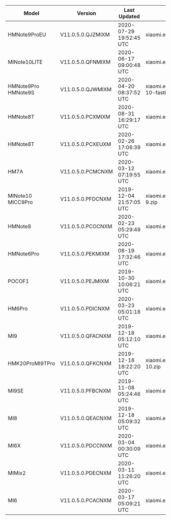 | Model | Version | Last Updated | File Name | Size | Download Link |
| ---- | ---- | ---- | ---- | ---- | ---- |
| HMNote9ProEU | V11.0.5.0.QJZMIXM | 2020-07-29 19:52:45 UTC | xiaomi.eu_multi_HMNote9ProEU_V11.0.5.0.QJZMIXM_v11-10.zip | 2.3 GB | [SourceForge](https://sourceforge.net/projects/xiaomi-eu-multilang-miui-roms/files/xiaomi.eu/MIUI-STABLE-RELEASES/MIUIv11/xiaomi.eu_multi_HMNote9ProEU_V11.0.5.0.QJZMIXM_v11-10.zip/download) |
| MINote10LITE | V11.0.5.0.QFNMIXM | 2020-06-17 09:00:48 UTC | xiaomi.eu_multi_MINote10LITE_V11.0.5.0.QFNMIXM_v11-10.zip | 2.3 GB | [SourceForge](https://sourceforge.net/projects/xiaomi-eu-multilang-miui-roms/files/xiaomi.eu/MIUI-STABLE-RELEASES/MIUIv11/xiaomi.eu_multi_MINote10LITE_V11.0.5.0.QFNMIXM_v11-10.zip/download) |
| HMNote9Pro HMNote9S | V11.0.5.0.QJWMIXM | 2020-04-20 08:37:52 UTC | xiaomi.eu_multi_HMNote9Pro_HMNote9S_V11.0.5.0.QJWMIXM_v11-10-fastboot.zip | 2.3 GB | [SourceForge](https://sourceforge.net/projects/xiaomi-eu-multilang-miui-roms/files/xiaomi.eu/MIUI-STABLE-RELEASES/MIUIv11/xiaomi.eu_multi_HMNote9Pro_HMNote9S_V11.0.5.0.QJWMIXM_v11-10-fastboot.zip/download) |
| HMNote8T | V11.0.5.0.PCXMIXM | 2020-08-31 16:29:17 UTC | xiaomi.eu_multi_HMNote8T_V11.0.5.0.PCXMIXM_v11-9.zip | 1.8 GB | [SourceForge](https://sourceforge.net/projects/xiaomi-eu-multilang-miui-roms/files/xiaomi.eu/MIUI-STABLE-RELEASES/MIUIv11/xiaomi.eu_multi_HMNote8T_V11.0.5.0.PCXMIXM_v11-9.zip/download) |
| HMNote8T | V11.0.5.0.PCXEUXM | 2020-02-26 17:06:39 UTC | xiaomi.eu_multi_HMNote8T_V11.0.5.0.PCXEUXM_v11-9.zip | 1.7 GB | [SourceForge](https://sourceforge.net/projects/xiaomi-eu-multilang-miui-roms/files/xiaomi.eu/MIUI-STABLE-RELEASES/MIUIv11/xiaomi.eu_multi_HMNote8T_V11.0.5.0.PCXEUXM_v11-9.zip/download) |
| HM7A | V11.0.5.0.PCMCNXM | 2020-03-12 07:19:55 UTC | xiaomi.eu_multi_HM7A_V11.0.5.0.PCMCNXM_v11-9.zip | 1.4 GB | [SourceForge](https://sourceforge.net/projects/xiaomi-eu-multilang-miui-roms/files/xiaomi.eu/MIUI-STABLE-RELEASES/MIUIv11/xiaomi.eu_multi_HM7A_V11.0.5.0.PCMCNXM_v11-9.zip/download) |
| MINote10 MICC9Pro | V11.0.5.0.PFDCNXM | 2019-12-04 21:57:05 UTC | xiaomi.eu_multi_MINote10_MICC9Pro_V11.0.5.0.PFDCNXM_v11-9.zip | 2.3 GB | [SourceForge](https://sourceforge.net/projects/xiaomi-eu-multilang-miui-roms/files/xiaomi.eu/MIUI-STABLE-RELEASES/MIUIv11/xiaomi.eu_multi_MINote10_MICC9Pro_V11.0.5.0.PFDCNXM_v11-9.zip/download) |
| HMNote8 | V11.0.5.0.PCOCNXM | 2020-02-23 05:29:49 UTC | xiaomi.eu_multi_HMNote8_V11.0.5.0.PCOCNXM_v11-9.zip | 1.7 GB | [SourceForge](https://sourceforge.net/projects/xiaomi-eu-multilang-miui-roms/files/xiaomi.eu/MIUI-STABLE-RELEASES/MIUIv11/xiaomi.eu_multi_HMNote8_V11.0.5.0.PCOCNXM_v11-9.zip/download) |
| HMNote6Pro | V11.0.5.0.PEKMIXM | 2020-08-19 17:32:46 UTC | xiaomi.eu_multi_HMNote6Pro_V11.0.5.0.PEKMIXM_v11-9.zip | 1.8 GB | [SourceForge](https://sourceforge.net/projects/xiaomi-eu-multilang-miui-roms/files/xiaomi.eu/MIUI-STABLE-RELEASES/MIUIv11/xiaomi.eu_multi_HMNote6Pro_V11.0.5.0.PEKMIXM_v11-9.zip/download) |
| POCOF1 | V11.0.5.0.PEJMIXM | 2019-10-30 10:06:21 UTC | xiaomi.eu_multi_POCOF1_V11.0.5.0.PEJMIXM_v11-9.zip | 1.8 GB | [SourceForge](https://sourceforge.net/projects/xiaomi-eu-multilang-miui-roms/files/xiaomi.eu/MIUI-STABLE-RELEASES/MIUIv11/xiaomi.eu_multi_POCOF1_V11.0.5.0.PEJMIXM_v11-9.zip/download) |
| HM6Pro | V11.0.5.0.PDICNXM | 2020-03-23 05:01:18 UTC | xiaomi.eu_multi_HM6Pro_V11.0.5.0.PDICNXM_v11-9.zip | 1.6 GB | [SourceForge](https://sourceforge.net/projects/xiaomi-eu-multilang-miui-roms/files/xiaomi.eu/MIUI-STABLE-RELEASES/MIUIv11/xiaomi.eu_multi_HM6Pro_V11.0.5.0.PDICNXM_v11-9.zip/download) |
| MI9 | V11.0.5.0.QFACNXM | 2019-12-18 05:12:10 UTC | xiaomi.eu_multi_MI9_V11.0.5.0.QFACNXM_v11-10.zip | 2.4 GB | [SourceForge](https://sourceforge.net/projects/xiaomi-eu-multilang-miui-roms/files/xiaomi.eu/MIUI-STABLE-RELEASES/MIUIv11/xiaomi.eu_multi_MI9_V11.0.5.0.QFACNXM_v11-10.zip/download) |
| HMK20ProMI9TPro | V11.0.5.0.QFKCNXM | 2019-12-18 18:22:20 UTC | xiaomi.eu_multi_HMK20ProMI9TPro_V11.0.5.0.QFKCNXM_v11-10.zip | 2.4 GB | [SourceForge](https://sourceforge.net/projects/xiaomi-eu-multilang-miui-roms/files/xiaomi.eu/MIUI-STABLE-RELEASES/MIUIv11/xiaomi.eu_multi_HMK20ProMI9TPro_V11.0.5.0.QFKCNXM_v11-10.zip/download) |
| MI9SE | V11.0.5.0.PFBCNXM | 2019-11-08 05:24:46 UTC | xiaomi.eu_multi_MI9SE_V11.0.5.0.PFBCNXM_v11-9.zip | 2.0 GB | [SourceForge](https://sourceforge.net/projects/xiaomi-eu-multilang-miui-roms/files/xiaomi.eu/MIUI-STABLE-RELEASES/MIUIv11/xiaomi.eu_multi_MI9SE_V11.0.5.0.PFBCNXM_v11-9.zip/download) |
| MI8 | V11.0.5.0.QEACNXM | 2019-12-18 05:09:32 UTC | xiaomi.eu_multi_MI8_V11.0.5.0.QEACNXM_v11-10.zip | 2.0 GB | [SourceForge](https://sourceforge.net/projects/xiaomi-eu-multilang-miui-roms/files/xiaomi.eu/MIUI-STABLE-RELEASES/MIUIv11/xiaomi.eu_multi_MI8_V11.0.5.0.QEACNXM_v11-10.zip/download) |
| MI6X | V11.0.5.0.PDCCNXM | 2020-03-04 00:30:09 UTC | xiaomi.eu_multi_MI6X_V11.0.5.0.PDCCNXM_v11-9.zip | 1.7 GB | [SourceForge](https://sourceforge.net/projects/xiaomi-eu-multilang-miui-roms/files/xiaomi.eu/MIUI-STABLE-RELEASES/MIUIv11/xiaomi.eu_multi_MI6X_V11.0.5.0.PDCCNXM_v11-9.zip/download) |
| MIMix2 | V11.0.5.0.PDECNXM | 2020-03-11 11:26:20 UTC | xiaomi.eu_multi_MIMix2_V11.0.5.0.PDECNXM_v11-9.zip | 1.6 GB | [SourceForge](https://sourceforge.net/projects/xiaomi-eu-multilang-miui-roms/files/xiaomi.eu/MIUI-STABLE-RELEASES/MIUIv11/xiaomi.eu_multi_MIMix2_V11.0.5.0.PDECNXM_v11-9.zip/download) |
| MI6 | V11.0.5.0.PCACNXM | 2020-03-17 05:09:21 UTC | xiaomi.eu_multi_MI6_V11.0.5.0.PCACNXM_v11-9.zip | 1.6 GB | [SourceForge](https://sourceforge.net/projects/xiaomi-eu-multilang-miui-roms/files/xiaomi.eu/MIUI-STABLE-RELEASES/MIUIv11/xiaomi.eu_multi_MI6_V11.0.5.0.PCACNXM_v11-9.zip/download) |
